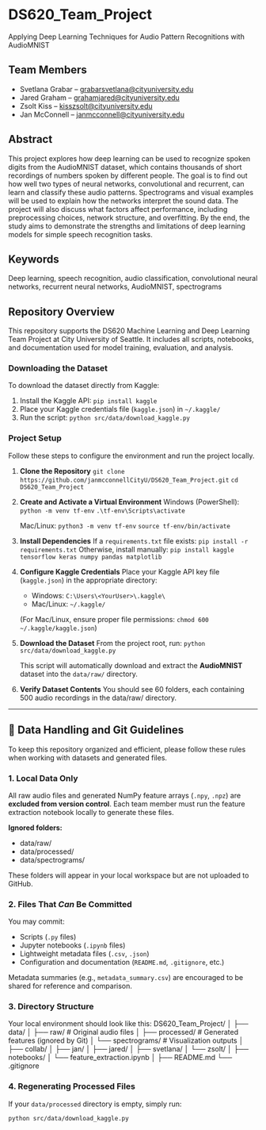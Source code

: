 # DS620_Team_Project
Applying Deep Learning Techniques for Audio Pattern Recognitions with AudioMNIST

## Team Members

- Svetlana Grabar – grabarsvetlana@cityuniversity.edu
- Jared Graham – grahamjared@cityuniversity.edu
- Zsolt Kiss – kisszsolt@cityuniversity.edu
- Jan McConnell – janmcconnell@cityuniversity.edu

## Abstract

This project explores how deep learning can be used to recognize spoken digits from the AudioMNIST dataset, which contains thousands of short recordings of numbers spoken by different people. The goal is to find out how well two types of neural networks, convolutional and recurrent, can learn and classify these audio patterns. Spectrograms and visual examples will be used to explain how the networks interpret the sound data. The project will also discuss what factors affect performance, including preprocessing choices, network structure, and overfitting. By the end, the study aims to demonstrate the strengths and limitations of deep learning models for simple speech recognition tasks.

## Keywords

Deep learning, speech recognition, audio classification, convolutional neural networks, recurrent neural networks, AudioMNIST, spectrograms

## Repository Overview

This repository supports the DS620 Machine Learning and Deep Learning Team Project at City University of Seattle. It includes all scripts, notebooks, and documentation used for model training, evaluation, and analysis.

### Downloading the Dataset
To download the dataset directly from Kaggle:
1. Install the Kaggle API:
   `pip install kaggle`
2. Place your Kaggle credentials file (`kaggle.json`) in `~/.kaggle/`
3. Run the script:
   `python src/data/download_kaggle.py`

### Project Setup

Follow these steps to configure the environment and run the project locally.

1. **Clone the Repository**
   `git clone https://github.com/janmcconnellCityU/DS620_Team_Project.git`
   `cd DS620_Team_Project`

2. **Create and Activate a Virtual Environment**
   Windows (PowerShell):
   `python -m venv tf-env`
   `.\tf-env\Scripts\activate`

   Mac/Linux:
   `python3 -m venv tf-env`
   `source tf-env/bin/activate`

3. **Install Dependencies**
   If a `requirements.txt` file exists:
   `pip install -r requirements.txt`
   Otherwise, install manually:
   `pip install kaggle tensorflow keras numpy pandas matplotlib`

4. **Configure Kaggle Credentials**
   Place your Kaggle API key file (`kaggle.json`) in the appropriate directory:
   - Windows: `C:\Users\<YourUser>\.kaggle\`
   - Mac/Linux: `~/.kaggle/`

   (For Mac/Linux, ensure proper file permissions: `chmod 600 ~/.kaggle/kaggle.json`)

5. **Download the Dataset**
   From the project root, run:
   `python src/data/download_kaggle.py`

   This script will automatically download and extract the **AudioMNIST** dataset into the `data/raw/` directory.

6. **Verify Dataset Contents**
   You should see 60 folders, each containing 500 audio recordings in the data/raw/ directory.

---

## 🧭 Data Handling and Git Guidelines

To keep this repository organized and efficient, please follow these rules when working with datasets and generated files.

### 1. Local Data Only
All raw audio files and generated NumPy feature arrays (`.npy`, `.npz`) are **excluded from version control**.
Each team member must run the feature extraction notebook locally to generate these files.

**Ignored folders:**
- data/raw/
- data/processed/
- data/spectrograms/


These folders will appear in your local workspace but are not uploaded to GitHub.

### 2. Files That *Can* Be Committed
You may commit:
- Scripts (`.py` files)
- Jupyter notebooks (`.ipynb` files)
- Lightweight metadata files (`.csv`, `.json`)
- Configuration and documentation (`README.md`, `.gitignore`, etc.)

Metadata summaries (e.g., `metadata_summary.csv`) are encouraged to be shared for reference and comparison.

### 3. Directory Structure
Your local environment should look like this:
DS620_Team_Project/
│
├── data/
│ ├── raw/ # Original audio files
│ ├── processed/ # Generated features (ignored by Git)
│ └── spectrograms/ # Visualization outputs
│
├── collab/
│ ├── jan/
│ ├── jared/
│ ├── svetlana/
│ └── zsolt/
│
├── notebooks/
│ └── feature_extraction.ipynb
│
├── README.md
└── .gitignore

### 4. Regenerating Processed Files
If your `data/processed` directory is empty, simply run:
```bash
python src/data/download_kaggle.py